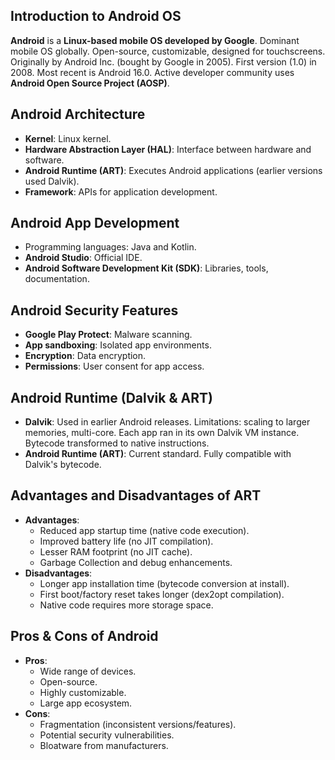 ## Introduction to Android OS

**Android** is a **Linux-based mobile OS developed by Google**.  Dominant mobile OS globally.  Open-source, customizable, designed for touchscreens.  Originally by Android Inc. (bought by Google in 2005).  First version (1.0) in 2008. Most recent is Android 16.0. Active developer community uses **Android Open Source Project (AOSP)**.

## Android Architecture

*   **Kernel**: Linux kernel.
*   **Hardware Abstraction Layer (HAL)**: Interface between hardware and software.
*   **Android Runtime (ART)**: Executes Android applications (earlier versions used Dalvik).
*   **Framework**: APIs for application development.

## Android App Development

*   Programming languages: Java and Kotlin.
*   **Android Studio**: Official IDE.
*   **Android Software Development Kit (SDK)**: Libraries, tools, documentation.

## Android Security Features

*   **Google Play Protect**: Malware scanning.
*   **App sandboxing**: Isolated app environments.
*   **Encryption**: Data encryption.
*   **Permissions**: User consent for app access.

## Android Runtime (Dalvik & ART)

*   **Dalvik**: Used in earlier Android releases. Limitations: scaling to larger memories, multi-core. Each app ran in its own Dalvik VM instance. Bytecode transformed to native instructions.
*   **Android Runtime (ART)**: Current standard. Fully compatible with Dalvik's bytecode.

## Advantages and Disadvantages of ART

*  **Advantages**:
    *   Reduced app startup time (native code execution).
    *   Improved battery life (no JIT compilation).
    *   Lesser RAM footprint (no JIT cache).
    *   Garbage Collection and debug enhancements.
*   **Disadvantages**:
    *   Longer app installation time (bytecode conversion at install).
    *   First boot/factory reset takes longer (dex2opt compilation).
    *   Native code requires more storage space.

## Pros & Cons of Android

*   **Pros**:
    *   Wide range of devices.
    *   Open-source.
    *   Highly customizable.
    *   Large app ecosystem.
*   **Cons**:
    *   Fragmentation (inconsistent versions/features).
    *   Potential security vulnerabilities.
    *   Bloatware from manufacturers.